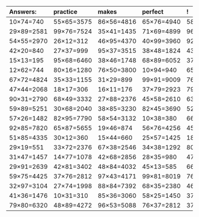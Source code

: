 | Answers: | practice | makes | perfect | ! |
| :--- | :--- | :--- | :--- | :--- |
| 10×74=740 | 55×65=3575 | 86×56=4816 | 65×76=4940 | 58×59=3422 | 
| 29×89=2581 | 99×76=7524 | 35×41=1435 | 71×69=4899 | 96×12=1152 | 
| 54×55=2970 | 26×12=312 | 46×95=4370 | 40×99=3960 | 92×89=8188 | 
| 42×20=840 | 27×37=999 | 95×37=3515 | 38×48=1824 | 43×60=2580 | 
| 15×13=195 | 95×68=6460 | 38×46=1748 | 68×89=6052 | 37×45=1665 | 
| 12×62=744 | 80×16=1280 | 76×50=3800 | 10×94=940 | 65×57=3705 | 
| 67×72=4824 | 35×33=1155 | 31×29=899 | 99×91=9009 | 76×24=1824 | 
| 47×44=2068 | 18×17=306 | 16×11=176 | 37×79=2923 | 79×64=5056 | 
| 90×31=2790 | 68×49=3332 | 27×88=2376 | 45×58=2610 | 63×54=3402 | 
| 59×89=5251 | 30×68=2040 | 38×85=3230 | 82×45=3690 | 52×80=4160 | 
| 57×26=1482 | 82×95=7790 | 58×54=3132 | 10×38=380 | 66×90=5940 | 
| 92×85=7820 | 65×87=5655 | 19×46=874 | 56×76=4256 | 45×95=4275 | 
| 51×85=4335 | 30×12=360 | 15×44=660 | 25×57=1425 | 18×30=540 | 
| 29×19=551 | 33×72=2376 | 67×38=2546 | 34×38=1292 | 80×26=2080 | 
| 31×47=1457 | 14×77=1078 | 42×68=2856 | 28×35=980 | 47×90=4230 | 
| 29×91=2639 | 42×81=3402 | 48×84=4032 | 45×13=585 | 66×85=5610 | 
| 59×75=4425 | 37×76=2812 | 97×43=4171 | 99×81=8019 | 76×66=5016 | 
| 32×97=3104 | 27×74=1998 | 88×84=7392 | 68×35=2380 | 46×34=1564 | 
| 41×36=1476 | 10×31=310 | 85×36=3060 | 58×25=1450 | 37×84=3108 | 
| 79×80=6320 | 48×89=4272 | 96×53=5088 | 76×37=2812 | 37×37=1369 | 
